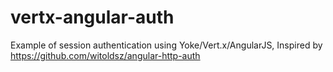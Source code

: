 vertx-angular-auth
==================

Example of session authentication using Yoke/Vert.x/AngularJS, Inspired by https://github.com/witoldsz/angular-http-auth
